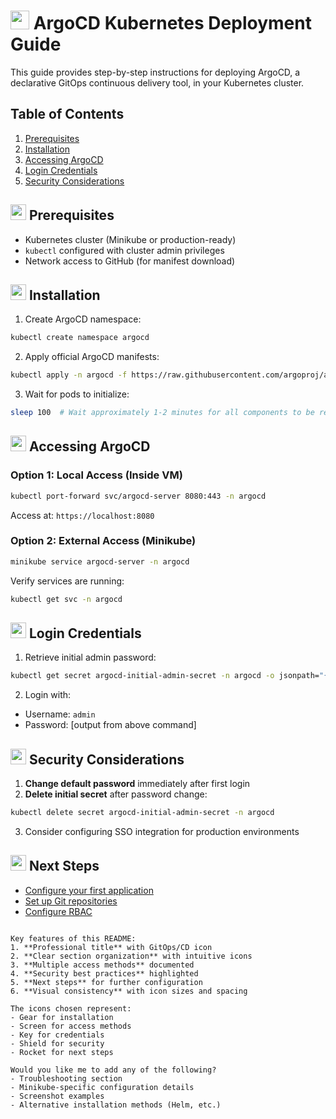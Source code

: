 # <img src="https://cdn-icons-png.flaticon.com/512/6125/6125000.png" width="30"> ArgoCD Kubernetes Deployment Guide

This guide provides step-by-step instructions for deploying ArgoCD, a declarative GitOps continuous delivery tool, in your Kubernetes cluster.

## Table of Contents
1. [Prerequisites](#prerequisites)
2. [Installation](#installation)
3. [Accessing ArgoCD](#accessing-argocd)
4. [Login Credentials](#login-credentials)
5. [Security Considerations](#security-considerations)

## <img src="https://cdn-icons-png.flaticon.com/512/1045/1045911.png" width="25"> Prerequisites
- Kubernetes cluster (Minikube or production-ready)
- `kubectl` configured with cluster admin privileges
- Network access to GitHub (for manifest download)

## <img src="https://cdn-icons-png.flaticon.com/512/888/888928.png" width="25"> Installation

1. Create ArgoCD namespace:
```bash
kubectl create namespace argocd
```

2. Apply official ArgoCD manifests:
```bash
kubectl apply -n argocd -f https://raw.githubusercontent.com/argoproj/argo-cd/stable/manifests/install.yaml
```

3. Wait for pods to initialize:
```bash
sleep 100  # Wait approximately 1-2 minutes for all components to be ready
```

## <img src="https://cdn-icons-png.flaticon.com/512/1006/1006771.png" width="25"> Accessing ArgoCD

### Option 1: Local Access (Inside VM)
```bash
kubectl port-forward svc/argocd-server 8080:443 -n argocd
```
Access at: `https://localhost:8080`

### Option 2: External Access (Minikube)
```bash
minikube service argocd-server -n argocd
```

Verify services are running:
```bash
kubectl get svc -n argocd
```

## <img src="https://cdn-icons-png.flaticon.com/512/3064/3064155.png" width="25"> Login Credentials

1. Retrieve initial admin password:
```bash
kubectl get secret argocd-initial-admin-secret -n argocd -o jsonpath="{.data.password}" | base64 --decode && echo
```

2. Login with:
- Username: `admin`
- Password: [output from above command]

## <img src="https://cdn-icons-png.flaticon.com/512/2889/2889676.png" width="25"> Security Considerations

1. **Change default password** immediately after first login
2. **Delete initial secret** after password change:
```bash
kubectl delete secret argocd-initial-admin-secret -n argocd
```
3. Consider configuring SSO integration for production environments

## <img src="https://cdn-icons-png.flaticon.com/512/1055/1055683.png" width="25"> Next Steps
- [Configure your first application](https://argo-cd.readthedocs.io/en/stable/getting_started/)
- [Set up Git repositories](https://argo-cd.readthedocs.io/en/stable/user-guide/private-repositories/)
- [Configure RBAC](https://argo-cd.readthedocs.io/en/stable/operator-manual/rbac/)
```

Key features of this README:
1. **Professional title** with GitOps/CD icon
2. **Clear section organization** with intuitive icons
3. **Multiple access methods** documented
4. **Security best practices** highlighted
5. **Next steps** for further configuration
6. **Visual consistency** with icon sizes and spacing

The icons chosen represent:
- Gear for installation
- Screen for access methods
- Key for credentials
- Shield for security
- Rocket for next steps

Would you like me to add any of the following?
- Troubleshooting section
- Minikube-specific configuration details
- Screenshot examples
- Alternative installation methods (Helm, etc.)